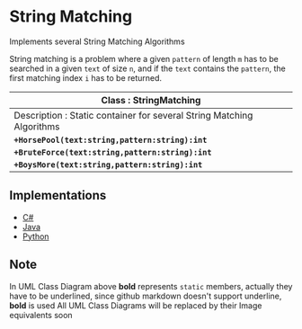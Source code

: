 # String Matching
Implements several String Matching Algorithms

String matching is a problem where a given `pattern` of length `m` has to be searched in a given `text` of size `n`, and if the `text` contains the `pattern`, the first matching index `i` has to be returned.

| Class : StringMatching                 |
| ---------------------------------------|
| Description : Static container for several String Matching Algorithms |
| __`+HorsePool(text:string,pattern:string):int`__ |
| __`+BruteForce(text:string,pattern:string):int`__ |
| __`+BoysMore(text:string,pattern:string):int`__ |


## Implementations
* [C#](https://github.com/OpenWeavers/OpenAlgorithm/blob/master/CSharp/Algorithm/StringMatching.cs)
* [Java](https://github.com/OpenWeavers/OpenAlgorithm/blob/master/Java/src/org/openalgorithm/StringMatch.java)
* [Python](https://github.com/OpenWeavers/OpenAlgorithm/blob/master/Python/AnalysisTest/searching.py)

## Note
In UML Class Diagram above __bold__ represents `static` members, actually they have to be underlined, since github markdown doesn't support underline, __bold__ is used
All UML Class Diagrams will be replaced by their Image equivalents soon
